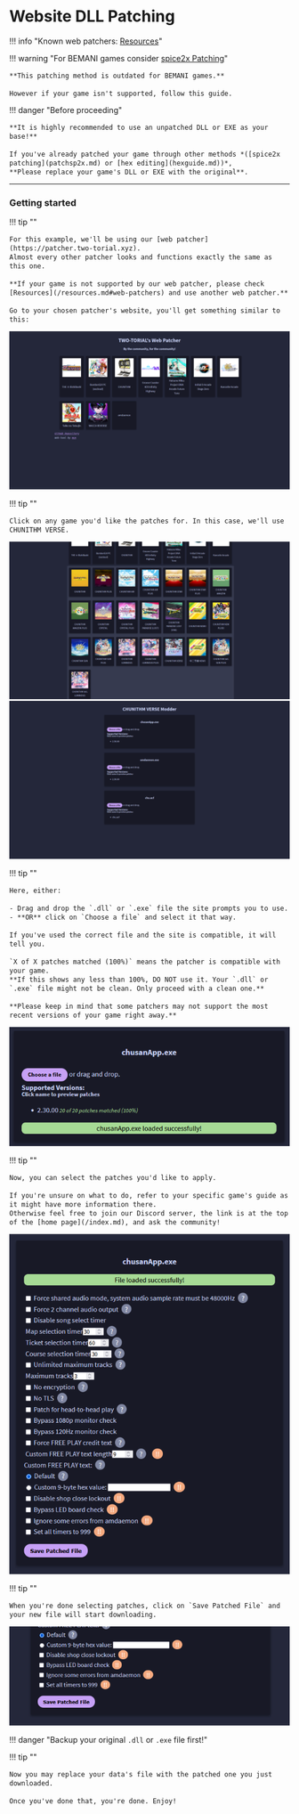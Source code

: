 # Website DLL Patching

!!! info "Known web patchers: [Resources](/resources.md#web-patchers)"

!!! warning "For BEMANI games consider [spice2x Patching](patchsp2x.md)"

	**This patching method is outdated for BEMANI games.**

	However if your game isn't supported, follow this guide.

!!! danger "Before proceeding"

	**It is highly recommended to use an unpatched DLL or EXE as your base!**
	
	If you've already patched your game through other methods *([spice2x patching](patchsp2x.md) or [hex editing](hexguide.md))*,  
	**Please replace your game's DLL or EXE with the original**.

---
### Getting started

!!! tip ""

	For this example, we'll be using our [web patcher](https://patcher.two-torial.xyz).  
	Almost every other patcher looks and functions exactly the same as this one.   

	**If your game is not supported by our web patcher, please check [Resources](/resources.md#web-patchers) and use another web patcher.**

	Go to your chosen patcher's website, you'll get something similar to this:

<img src="/img/extras/patchweb/1.png">

!!! tip ""

	Click on any game you'd like the patches for. In this case, we'll use CHUNITHM VERSE.

<img src="/img/extras/patchweb/2.png">

<img src="/img/extras/patchweb/3.png">

!!! tip ""

	Here, either:

	- Drag and drop the `.dll` or `.exe` file the site prompts you to use.
	- **OR** click on `Choose a file` and select it that way.

	If you've used the correct file and the site is compatible, it will tell you.

	`X of X patches matched (100%)` means the patcher is compatible with your game.  
	**If this shows any less than 100%, DO NOT use it. Your `.dll` or `.exe` file might not be clean. Only proceed with a clean one.**

	**Please keep in mind that some patchers may not support the most recent versions of your game right away.**

<img src="/img/extras/patchweb/4.png">

!!! tip ""

	Now, you can select the patches you'd like to apply. 
	
	If you're unsure on what to do, refer to your specific game's guide as it might have more information there.  
	Otherwise feel free to join our Discord server, the link is at the top of the [home page](/index.md), and ask the community!

<img src="/img/extras/patchweb/5.png">

!!! tip ""

	When you're done selecting patches, click on `Save Patched File` and your new file will start downloading.

<img src="/img/extras/patchweb/6.png">

!!! danger "Backup your original `.dll` or `.exe` file first!"

!!! tip ""

	Now you may replace your data's file with the patched one you just downloaded.

	Once you've done that, you're done. Enjoy!
